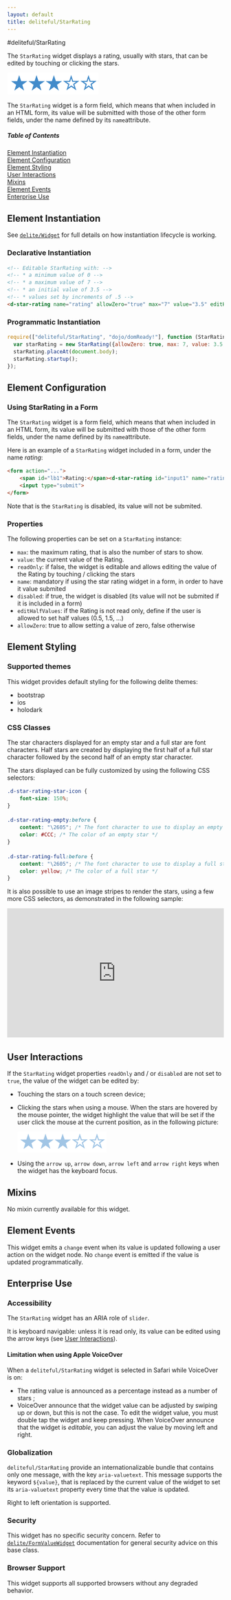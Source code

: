 ```yaml
---
layout: default
title: deliteful/StarRating
---
```


#deliteful/StarRating

The `StarRating` widget displays a rating, usually with stars, that can be edited by touching or clicking the stars.

![StarRating Example](images/StarRating.png)

The `StarRating` widget is a form field, which means that when included in an HTML form, its value will be submitted with those of the other form fields, under the name defined by its `name`attribute.

##### Table of Contents
[Element Instantiation](#instantiation)  
[Element Configuration](#configuration)  
[Element Styling](#styling)  
[User Interactions](#interactions)  
[Mixins](#mixins)  
[Element Events](#events)  
[Enterprise Use](#enterprise)

<a name="instantiation"></a>
## Element Instantiation

See [`delite/Widget`](/delite/docs/master/Widget.md) for full details on how instantiation lifecycle is working.

### Declarative Instantiation

```html
<!-- Editable StarRating with: -->
<!-- * a minimum value of 0 -->
<!-- * a maximum value of 7 -->
<!-- * an initial value of 3.5 -->
<!-- * values set by increments of .5 -->
<d-star-rating name="rating" allowZero="true" max="7" value="3.5" editHalfValues="true"></d-star-rating>
 ```
### Programmatic Instantiation

```js
require(["deliteful/StarRating", "dojo/domReady!"], function (StarRating) {
  var starRating = new StarRating({allowZero: true, max: 7, value: 3.5, editHalfValues: true});
  starRating.placeAt(document.body);
  starRating.startup();
});
```

<a name="configuration"></a>
## Element Configuration

### Using StarRating in a Form

The `StarRating` widget is a form field, which means that when included in an HTML form, its value will be submitted with those of the other form fields, under the name defined by its `name`attribute.

Here is an example of a `StarRating` widget included in a form, under the name _rating_:

```html
<form action="...">
	<span id="lb1">Rating:</span><d-star-rating id="input1" name="rating" value="4" aria-labelledby="lb1"></d-star-rating>
	<input type="submit">
</form>
```

Note that is the `StarRating` is disabled, its value will not be submited.

### Properties

The following properties can be set on a `StarRating` instance:

- `max`: the maximum rating, that is also the number of stars to show.
- `value`: the current value of the Rating.
- `readOnly`: if false, the widget is editable and allows editing the value of the Rating by touching / clicking the stars
- `name`: mandatory if using the star rating widget in a form, in order to have it value submited
- `disabled`: if true, the widget is disabled (its value will not be submited if it is included in a form)
- `editHalfValues`: if the Rating is not read only, define if the user is allowed to set half values (0.5, 1.5, ...)
- `allowZero`: true to allow setting a value of zero, false otherwise

<a name="styling"></a>
## Element Styling

### Supported themes

This widget provides default styling for the following delite themes:

* bootstrap
* ios
* holodark

### CSS Classes

The star characters displayed for an empty star and a full star are font characters.
Half stars are created by displaying the first half of a full star character followed by the second half of an empty star character.

The stars displayed can be fully customized by using the following CSS selectors:

```css
.d-star-rating-star-icon {
	font-size: 150%;
}

.d-star-rating-empty:before {
	content: "\2605"; /* The font character to use to display an empty star */
	color: #CCC; /* The color of an empty star */
}

.d-star-rating-full:before {
	content: "\2605"; /* The font character to use to display a full star */
	color: yellow; /* The color of a full star */
}
```

It is also possible to use an image stripes to render the stars, using a few more CSS selectors, as demonstrated in the following sample:

<iframe width="100%" height="300" allowfullscreen="allowfullscreen" frameborder="0" 
src="http://jsfiddle.net/ibmjs/3eu6v/embedded/result,html,js,css">
<a href="http://jsfiddle.net/ibmjs/3eu6v/">checkout the sample on JSFiddle</a></iframe>

<a name="interactions"></a>
## User Interactions

If the `StarRating` widget properties `readOnly` and / or `disabled` are not set to `true`, the value of the widget can be edited by:

* Touching the stars on a touch screen device;
* Clicking the stars when using a mouse. When the stars are hovered by the mouse pointer, the widget highlight the value that will be set if the user click the mouse at the current position, as in the following picture:

    ![StarRating Hovered](images/StarRatingHovered.png)
* Using the `arrow up`, `arrow down`, `arrow left` and `arrow right` keys when the widget has the keyboard focus.

<a name="mixins"></a>
## Mixins

No mixin currently available for this widget.

<a name="events"></a>
## Element Events

This widget emits a `change` event when its value is updated following a user action on the widget node. No `change` event is emitted if the value is updated programmatically. 

<a name="enterprise"></a>
## Enterprise Use

### Accessibility

The `StarRating` widget has an ARIA role of `slider`.

It is keyboard navigable: unless it is read only, its value can be edited using the arrow keys (see [User Interactions](#interactions)).

#### Limitation when using Apple VoiceOver

When a `deliteful/StarRating` widget is selected in Safari while VoiceOver is on:

* The rating value is announced as a percentage instead as a number of stars ;
*  VoiceOver announce that the widget value can be adjusted by swiping up or down, but this is not the case. To edit the widget value,
you must double tap the widget and keep pressing. When VoiceOver announce that the widget is _editable_, you can adjust the value by
moving left and right. 

### Globalization

`deliteful/StarRating` provide an internationalizable bundle that contains only one message, with the key `aria-valuetext`.
This message supports the keyword `${value}`, that is replaced by the current value of the widget to set its `aria-valuetext`
property every time that the value is updated.

Right to left orientation is supported.

### Security

This widget has no specific security concern. Refer to [`delite/FormValueWidget`](/delite/docs/master/FormValueWidget.md) documentation for general security advice on this base class.

### Browser Support

This widget supports all supported browsers without any degraded behavior.
